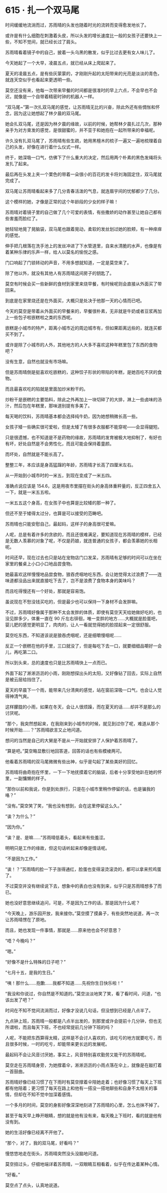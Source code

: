 # 615 · 扎一个双马尾

时间缓缓地流淌而过，苏雨晴的头发也随着时光的流转而变得愈发地长了。

或许是有什么细胞在刺激着头皮，所以头发的增长速度比一般的女孩子还要快上一些，不知不觉间，就已经长过了肩头。

苏雨晴看着镜子中的自己，披着一头乌黑的散发，似乎比过去更有女人味儿了。

今天她起了一个大早，凌晨五点，就已经从床上爬起来了。

夏天的凌晨五点，是有些灰蒙蒙的，才刚刚升起的太阳带来的光亮是淡淡的青色，就连天空似乎也看起来更透明一些。

莫空还没有来，他每一次带来早餐的时间都是很准时的早上六点，不会早也不会迟，就像是一个自带着精密时钟的机器人一样。

“双马尾~”第一次扎双马尾的感觉，让苏雨晴无比的兴奋，除此外还有些惆怅和怀念，因为这让她想起了林夕晨的双马尾。

她会扎双马尾，还是因为林夕晨的缘故，以前的时候，她帮林夕晨扎过几次，那种亲手为对方束发的感觉，是很甜蜜的，并不亚于和她抱在一起所带来的幸福呢。

许久没有扎双马尾了，苏雨晴有些生疏，她用黑檀木的梳子一遍又一遍地梳理着自己的头发，好像在进行着什么仪式一样。

终于，她深吸一口气，仿佛下了什么重大的决定，然后用两个朴素的黑色发绳将头发扎了起来。

最后再在头发上夹一个栗色的带着一朵很小的百花的发卡将刘海固定住，双马尾就完成了。

双马尾让苏雨晴看起来多了几分青春活泼的气息，就连眉宇间的忧郁都少了几分。

这个模样的她，才像是正常的这个年龄段的少女的样子嘛！

苏雨晴对着镜子里的自己做了几个可爱的表情，有些撒娇的动作甚至让她自己都有些害羞而脸红了。

她轻轻地晃了晃脑袋，双马尾也跟着晃动，柔软的发丝划过她的脸颊，有一种痒痒的感觉。

伸手把几根落在洗手池上的发丝冲进了下水管道里，自来水清脆的水声，也像是有着某种乐律的乐声一样，给人以莫名的愉悦之感。

门口响起了门锁转动的声音，不用多想就知道，一定是莫空来了。

除了他以外，就没有其他人有苏雨晴这间房子的钥匙了。

莫空有时候会买一些新鲜的食材到家里来烧早餐，有时候呢则会直接从外面买了带回来。

到底是在家里烧还是在外面买，大概只是处决于他那一天的心情而已吧。

今天的莫空是带着从外面买的早餐来的，早餐很朴素，无非就是牛奶或者豆浆再加上一些包子啦嵌糕啦之类的东西呢。

嵌糕是小城市的特产，距离小城市近的周边城市有，但如果距离远些的，就连买都买不到了。

或许是除了小城市的人外，其他地方的人大多不喜欢这种年糕里包了东西的食物吧？

没有生意，自然也就没有市场嘛。

但是苏雨晴倒是挺喜欢吃嵌糕的，这种饺子形状的带陷的年糕，是她百吃不厌的食物。

而且最喜欢吃的陷就是里面加炒米粉干的。

炒粉干是嵌糕的主要馅料，除此之外再加上一块切碎了的大排，淋上一些卤味的汤汁，然后包在年糕里，那味道别提有多美了。

每天喝的饮料，苏雨晴基本都会选择纯牛奶，因为她想稍微长高一些。

女孩子矮一些确实很可爱啦，但是太矮了有很多衣服都不能穿呢——会显得腿短。

只是很遗憾，也不知道是不是药物的缘故，苏雨晴的发育被极大地抑制了，有好也有坏，好处自然是不会男性化，而且可能会保持着童颜。

而坏处，自然就是不能长高了。

整整三年，本应该是身高猛蹿的年龄，苏雨晴才长高了四厘米左右。

从一开始到小城市时的一米五，到现在变成了一米五四。

准确点说应该是 154.6，这是用夜市里摆在街头的身高体重秤量的，反正四舍五入一下，就是一米五五啦。

一米五五这个身高，在女孩子中也算是比较矮的那一种了。

但还不至于矮得太过分，也算是可以接受的范畴吧。

苏雨晴也只能安慰自己，最起码，这样子的身高很可爱嘛。

人呢，总是有着许多的贪欲的，而且还很难满足，要知道现在苏雨晴的模样，已经是无数人羡慕的对象了呢，不仅是药娘，就连普通的女孩子，都会羡慕她的长相呢。

时间还早，现在过去也只是站在宠物店门口发呆，苏雨晴有足够的时间可以在坐在家里的餐桌上小口小口地品尝食物。

她最喜欢这样慢慢地品尝食物，狼吞虎咽地吃东西，会让她觉得太过浪费了——连味道都没品出来就直接吃下去了，岂不是浪费了食物本身的美味吗？

而且吃得慢还有一个好处，那就是容易饱。

虽说现在不愁没钱买吃的，但是最少也可以保持一下身材不会发胖嘛。

不过，苏雨晴好像属于那种不太会发胖的体质，即使有莫空天天给她做好吃的，也没见胖多少，体重一直在 90 斤左右徘徊，唯一变胖的地方……大概就是脸蛋吧，婴儿肥的感觉更明显了，肉肉的，让人一看就觉得她的脸捏起来一定很舒服。

莫空吃东西，不知道该说是狼吞虎咽呢，还是细嚼慢咽呢……

反正一个嵌糕在他的手里，三口就没了，但是每吃下去一口，就要细细品嚼好一会儿，再吃第二口。

所以到头来，总的速度也只是比苏雨晴快上一点而已。

外面下起了淅淅沥沥的小雨，刚刚想探出头的太阳，又好像钻了回去，实际上自然是被云层给挡住了。

夏天的早晨下一个雨，能带来几分清爽的感觉，站在窗前深吸一口气，也会让人觉得神清气爽。

这样朦胧的小雨，如果在冬天，会让人很烦躁，而在夏天的话……却并不是那么的讨厌呢。

“那个，我突然想起来，在我刚来到小城市的时候，就见到过你了呢，难道从那个时候开始……？”苏雨晴欲言又止地问道。

想问的当然是自己的大舅是不是从一开始就安排了人保护着苏雨晴了。

“算是吧。”莫空略显敷衍地回答道，回答的话也有些模棱两可。

他看着苏雨晴的双马尾微微有些出神，似乎是勾起了某些美好的回忆。

苏雨晴将曲奇抱在怀里，一下一下地抚摸着它的脑袋，后者十分享受地趴在她的怀里，一副慵懒的样子。

“那你以前和我说，你是到处旅行，只是在小城市里稍作停留的话，也是骗我的咯？”

“没有。”莫空笑了笑，“我也没有想到，会在这里停留这么久。”

“诶？为什么？”

“因为你。”

“诶？是、是嘛……”苏雨晴低着头，看起来有些羞涩。

明明只是工作的缘故，但这句话听起来却像是情话呢。

“不是因为工作。”

“诶！？”苏雨晴的脸一下子涨得通红，脸蛋也变得滚烫滚烫的，都可以拿来煎鸡蛋了。

不过莫空并没有继续说下去，想象中的表白也没有到来，似乎只是苏雨晴想多了而已。

她也没好意思继续追问，可是，不是因为工作的话，那是因为什么呢？

“今天晚上，游乐园开放，我来接你。”莫空摸了摸鼻子，有些突然地说道，再一次让苏雨晴愣在了原地。

而且，她也发现一件事情，那就是……原来他也会不好意思？

“唔？今晚吗？”

“嗯。”

“好像不是什么特殊的日子吧？”

“七月十五，是我的生日。”

“咦！那什么……抱歉……我都不知道……先祝你生日快乐啦！”

“我没和你说过，你自然是不知道的。”莫空淡淡地笑了笑，看了看时间，问道，“也该出发了吧？”

时间在不知不觉间流淌而过，好像才没说几句话，但没想到已经是八点半了。

九点钟上班，苏雨晴一般都是八点半出发的，到那里或许会提前十几分钟，但也无所谓啦，而且每天下班，不也经常提前几分钟下班的吗？

人呢，不能把东西算得太精，这样是不会讨人喜欢的，该吃亏的地方就要吃亏，而且很多时候，一时的吃亏，却能带来更长远的发展呢。

最起码不会让风音讨厌她，事实上，风音特别喜欢勤劳又能干的苏雨晴呢。

莫空走在苏雨晴身旁，为她撑着伞，淅淅沥沥的小雨点落在伞上，就像是在敲打着一首鼓曲。

苏雨晴好像已经习惯了在下雨时有莫空撑着伞陪她走着；也好像习惯了每天上下班都有他陪着；更习惯了每天在路上和他有一搭没一搭地聊些和自身不太相关的事情，但却在不知不觉中加深着感情。

一个多月的时间，莫空的身影好像深深地刻进了苏雨晴的心里，怎么也抹不掉了。

甚至于每天早上睁开眼睛，想的就是他有没有来，每天晚上下班时，看的就是他有没有到。

她的生活好像已经离不开他了。

“那个，对了，我的双马尾，好看吗？”

慢悠悠地走在街头，苏雨晴突然没头没脑地问道。

莫空扭过头，仔细地端详着苏雨晴，一双眼睛互相看着，似乎在传达着某种心情。

“好看。”

莫空点了点头，认真地说道。
